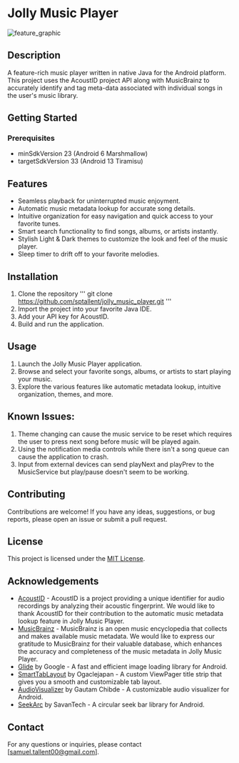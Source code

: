 # Jolly Music Player
![feature_graphic](https://github.com/sptallent/jolly_music_player/assets/17508350/8c3e1865-5868-4884-baac-9783eab207d2)

## Description
A feature-rich music player written in native Java for the Android platform. This project uses the AcoustID project API along with MusicBrainz to accurately identify and tag meta-data associated with individual songs in the user's music library. 

## Getting Started
### Prerequisites
- minSdkVersion 23 (Android 6 Marshmallow)
- targetSdkVersion 33 (Android 13 Tiramisu)

## Features
- Seamless playback for uninterrupted music enjoyment.
- Automatic music metadata lookup for accurate song details.
- Intuitive organization for easy navigation and quick access to your favorite tunes.
- Smart search functionality to find songs, albums, or artists instantly.
- Stylish Light & Dark themes to customize the look and feel of the music player.
- Sleep timer to drift off to your favorite melodies.

## Installation
1. Clone the repository
'''
git clone https://github.com/sptallent/jolly_music_player.git
'''
2. Import the project into your favorite Java IDE.
3. Add your API key for AcoustID.
4. Build and run the application.

## Usage
1. Launch the Jolly Music Player application.
2. Browse and select your favorite songs, albums, or artists to start playing your music.
3. Explore the various features like automatic metadata lookup, intuitive organization, themes, and more.

## Known Issues:

1. Theme changing can cause the music service to be reset which requires the user to press next song before music will be played again.
2. Using the notification media controls while there isn't a song queue can cause the application to crash.
3. Input from external devices can send playNext and playPrev to the MusicService but play/pause doesn't seem to be working.

## Contributing
Contributions are welcome! If you have any ideas, suggestions, or bug reports, please open an issue or submit a pull request.

## License
This project is licensed under the [MIT License](LICENSE).

## Acknowledgements
- [AcoustID](https://acoustid.org/) - AcoustID is a project providing a unique identifier for audio recordings by analyzing their acoustic fingerprint. We would like to thank AcoustID for their contribution to the automatic music metadata lookup feature in Jolly Music Player.
- [MusicBrainz](https://musicbrainz.org/) - MusicBrainz is an open music encyclopedia that collects and makes available music metadata. We would like to express our gratitude to MusicBrainz for their valuable database, which enhances the accuracy and completeness of the music metadata in Jolly Music Player.
- [Glide](https://github.com/bumptech/glide) by Google - A fast and efficient image loading library for Android.
- [SmartTabLayout](https://github.com/ogaclejapan/SmartTabLayout) by Ogaclejapan - A custom ViewPager title strip that gives you a smooth and customizable tab layout.
- [AudioVisualizer](https://github.com/gautamchibde/android-audio-visualizer) by Gautam Chibde - A customizable audio visualizer for Android.
- [SeekArc](https://github.com/savantech/SeekArc) by SavanTech - A circular seek bar library for Android.

## Contact
For any questions or inquiries, please contact [samuel.tallent00@gmail.com].

